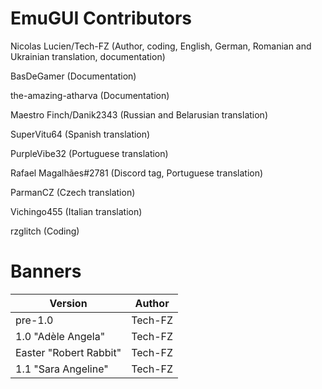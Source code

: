 # EmuGUI Contributors

Nicolas Lucien/Tech-FZ (Author, coding, English, German, Romanian and Ukrainian translation, documentation)

BasDeGamer (Documentation)

the-amazing-atharva (Documentation)

Maestro Finch/Danik2343 (Russian and Belarusian translation)

SuperVitu64 (Spanish translation)

PurpleVibe32 (Portuguese translation)

Rafael Magalhães#2781 (Discord tag, Portuguese translation)

ParmanCZ (Czech translation)

Vichingo455 (Italian translation)

rzglitch (Coding)

# Banners

| Version | Author |
| ------- | ------ |
| pre-1.0 | Tech-FZ |
| 1.0 "Adèle Angela" | Tech-FZ |
| Easter "Robert Rabbit" | Tech-FZ |
| 1.1 "Sara Angeline" | Tech-FZ |